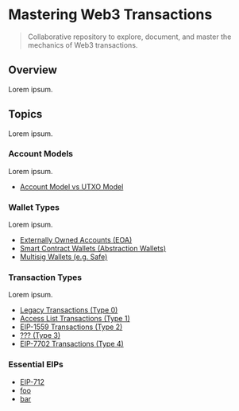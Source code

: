 # Mastering Web3 Transactions

> Collaborative repository to explore, document, and master the mechanics of Web3 transactions.

## Overview

Lorem ipsum.

## Topics

Lorem ipsum.

### Account Models

Lorem ipsum.

* [Account Model vs UTXO Model](./docs/account-vs-utxo.md)

### Wallet Types

Lorem ipsum.

* [Externally Owned Accounts (EOA)](./docs/wallets-eoa.md)
* [Smart Contract Wallets (Abstraction Wallets)](./docs/wallets-smart-contract.md)
* [Multisig Wallets (e.g. Safe)](./docs/wallets-multisig.md)

### Transaction Types

Lorem ipsum.

* [Legacy Transactions (Type 0)](./docs/tx-type-0.md)
* [Access List Transactions (Type 1)](./docs/tx-type-1.md)
* [EIP-1559 Transactions (Type 2)](./docs/tx-type-2.md)
* [??? (Type 3)](./docs/tx-type-3.md)
* [EIP-7702 Transactions (Type 4)](./docs/tx-type-3.md)


### Essential EIPs

* [EIP-712](./docs/eip-712)
* [foo](./docs/foo)
* [bar](./docs/bar)
